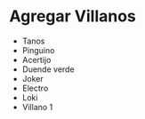 # Agregar Villanos

 * Tanos
 * Pinguino 
 * Acertijo
 * Duende verde
 * Joker
 * Electro
 * Loki
 * Villano 1 